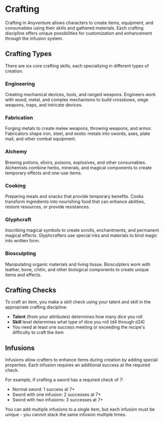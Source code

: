 # Crafting

Crafting in Anyventure allows characters to create items, equipment, and consumables using their skills and gathered materials. Each crafting discipline offers unique possibilities for customization and enhancement through the infusion system.

## Crafting Types

There are six core crafting skills, each specializing in different types of creation:

### Engineering
Creating mechanical devices, tools, and ranged weapons. Engineers work with wood, metal, and complex mechanisms to build crossbows, siege weapons, traps, and intricate devices.

### Fabrication  
Forging metals to create melee weapons, throwing weapons, and armor. Fabricators shape iron, steel, and exotic metals into swords, axes, plate mail, and other combat equipment.

### Alchemy
Brewing potions, elixirs, poisons, explosives, and other consumables. Alchemists combine herbs, minerals, and magical components to create temporary effects and one-use items.

### Cooking
Preparing meals and snacks that provide temporary benefits. Cooks transform ingredients into nourishing food that can enhance abilities, restore resources, or provide resistances.

### Glyphcraft
Inscribing magical symbols to create scrolls, enchantments, and permanent magical effects. Glyphcrafters use special inks and materials to bind magic into written form.

### Biosculpting
Manipulating organic materials and living tissue. Biosculpters work with leather, bone, chitin, and other biological components to create unique items and effects.

## Crafting Checks

To craft an item, you make a skill check using your talent and skill in the appropriate crafting discipline:
- **Talent** (from your attributes) determines how many dice you roll
- **Skill** level determines what type of dice you roll (d4 through d24)
- You need at least one success meeting or exceeding the recipe's difficulty to craft the item

## Infusions

Infusions allow crafters to enhance items during creation by adding special properties. Each infusion requires an additional success at the required check. 

For example, if crafting a sword has a required check of 7:
- Normal sword: 1 success at 7+
- Sword with one infusion: 2 successes at 7+  
- Sword with two infusions: 3 successes at 7+

You can add multiple infusions to a single item, but each infusion must be unique - you cannot stack the same infusion multiple times.